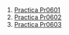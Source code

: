1. [Practica Pr0601](./pr0601/pr0601.md)
2. [Practica Pr0602](./pr0602/pr0602.md)
3. [Practica Pr0603](./pr0603/pr0603.md)